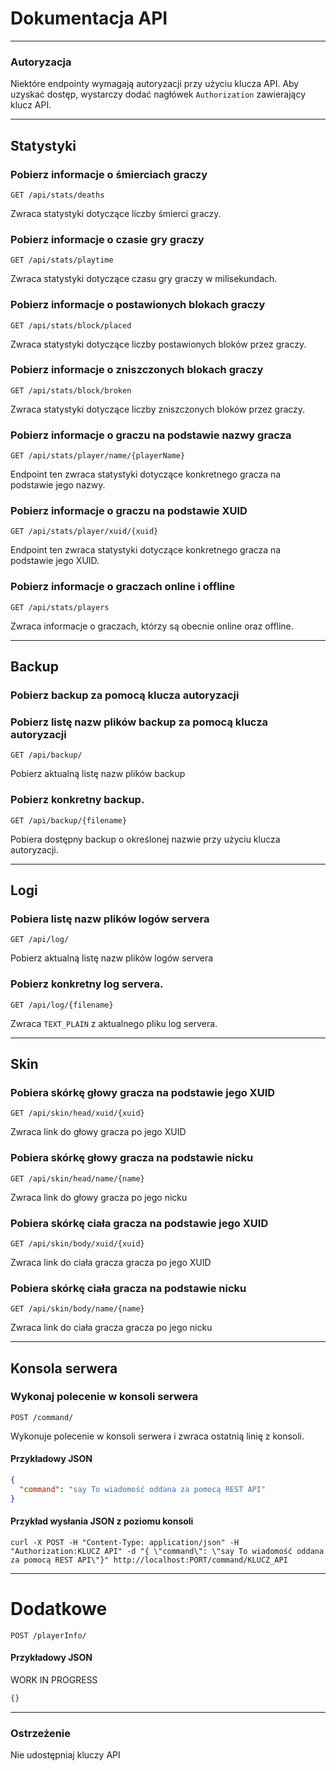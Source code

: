 # Dokumentacja API

---

### Autoryzacja
Niektóre endpointy wymagają autoryzacji przy użyciu klucza API. Aby uzyskać dostęp, wystarczy dodać nagłówek `Authorization` zawierający klucz API.

---

## Statystyki

### Pobierz informacje o śmierciach graczy

```
GET /api/stats/deaths
```

Zwraca statystyki dotyczące liczby śmierci graczy.

### Pobierz informacje o czasie gry graczy

```
GET /api/stats/playtime
```

Zwraca statystyki dotyczące czasu gry graczy w milisekundach.

### Pobierz informacje o postawionych blokach graczy

```
GET /api/stats/block/placed
```

Zwraca statystyki dotyczące liczby postawionych bloków przez graczy.

### Pobierz informacje o zniszczonych blokach graczy

```
GET /api/stats/block/broken
```

Zwraca statystyki dotyczące liczby zniszczonych bloków przez graczy.

### Pobierz informacje o graczu na podstawie nazwy gracza

```
GET /api/stats/player/name/{playerName}
```

Endpoint ten zwraca statystyki dotyczące konkretnego gracza na podstawie jego nazwy.

### Pobierz informacje o graczu na podstawie XUID

```
GET /api/stats/player/xuid/{xuid}
```

Endpoint ten zwraca statystyki dotyczące konkretnego gracza na podstawie jego XUID.

### Pobierz informacje o graczach online i offline

```
GET /api/stats/players
```

Zwraca informacje o graczach, którzy są obecnie online oraz offline.

---

## Backup

### Pobierz backup za pomocą klucza autoryzacji


### Pobierz listę nazw plików backup za pomocą klucza autoryzacji

```
GET /api/backup/
```

Pobierz aktualną listę nazw plików backup

### Pobierz konkretny backup.

```
GET /api/backup/{filename}
```

Pobiera dostępny backup o określonej nazwie przy użyciu klucza autoryzacji.

---
## Logi

### Pobiera listę nazw plików logów servera

```
GET /api/log/
```
Pobierz aktualną listę nazw plików logów servera

### Pobierz konkretny log servera.

```
GET /api/log/{filename}
```

Zwraca `TEXT_PLAIN` z aktualnego pliku log servera.

---

## Skin

### Pobiera skórkę głowy gracza na podstawie jego XUID
```
GET /api/skin/head/xuid/{xuid}
```
Zwraca link do głowy gracza po jego XUID

### Pobiera skórkę głowy gracza na podstawie nicku
```
GET /api/skin/head/name/{name}
```

Zwraca link do głowy gracza po jego nicku

### Pobiera skórkę ciała gracza na podstawie jego XUID
```
GET /api/skin/body/xuid/{xuid}
```
Zwraca link do ciała gracza gracza po jego XUID

### Pobiera skórkę ciała gracza na podstawie nicku
```
GET /api/skin/body/name/{name}
```
Zwraca link do ciała gracza gracza po jego nicku

---

## Konsola serwera

### Wykonaj polecenie w konsoli serwera

```
POST /command/
```

Wykonuje polecenie w konsoli serwera i zwraca ostatnią linię z konsoli.

#### Przykładowy JSON

```json
{
  "command": "say To wiadomość oddana za pomocą REST API"
}
```

#### Przykład wysłania JSON z poziomu konsoli

```
curl -X POST -H "Content-Type: application/json" -H "Authorization:KLUCZ API" -d "{ \"command\": \"say To wiadomość oddana za pomocą REST API\"}" http://localhost:PORT/command/KLUCZ_API
```

---

# Dodatkowe

```
POST /playerInfo/
```

#### Przykładowy JSON

WORK IN PROGRESS

```json
{}
```

---

### Ostrzeżenie

Nie udostępniaj kluczy API
